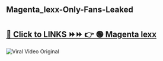 
 ## Magenta_lexx-Only-Fans-Leaked

# <h2><a href="https://clipsfans.com/Magenta_lexx&ref=git">🔗 Click to LINKS ⏩⏩ 👉 🟢 Magenta lexx </a></h2>

<a href="https://clipsfans.com/Magenta_lexx&ref=git" rel="nofollow" data-target="animated-image.originalLink"><img src="https://i.ibb.co.com/xMMVF88/686577567.gif" alt="Viral Video Original" style="max-width: 100%; display: inline-block;" data-target="animated-image.originalImage"></a>
